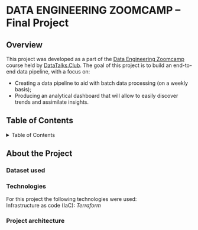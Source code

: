 # DATA ENGINEERING ZOOMCAMP – Final Project
## Overview
This project was developed as a part of the [Data Engineering Zoomcamp](https://github.com/DataTalksClub/data-engineering-zoomcamp) 
course held by [DataTalks.Club](https://datatalks.club/). 
The goal of this project is to build an end-to-end data pipeline, with a focus on: 
* Creating a data pipeline to aid with batch data processing (on a weekly basis);
* Producing an analytical dashboard that will allow to easily discover trends and assimilate insights. 

## Table of Contents
<details>
  <summary>Table of Contents</summary>
  <ol>
    <li>
      <a href="#about-the-project">About The Project</a>
      <ul>
        <li><a href="#dataset-used">Dataset used</a></li>
      </ul>
        <li><a href="#technologies">Technologies</a></li>
      </ul>
        <li><a href="#project-architecture">Project architecture</a></li>
      </ul>
      </ol>
</details>

## About the Project
### Dataset used
### Technologies
For this project the following technologies were used:
<br>
Infrastructure as code (IaC): *Terraform* 


### Project architecture
